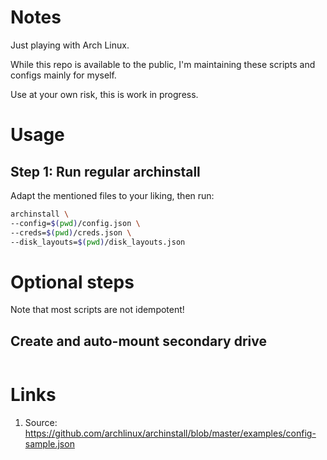# Notes

Just playing with Arch Linux.

While this repo is available to the public, I'm maintaining these scripts and configs mainly for myself.

Use at your own risk, this is work in progress.

# Usage

## Step 1: Run regular archinstall

Adapt the mentioned files to your liking, then run:

```bash
archinstall \
--config=$(pwd)/config.json \
--creds=$(pwd)/creds.json \
--disk_layouts=$(pwd)/disk_layouts.json
```

# Optional steps

Note that most scripts are not idempotent!

## Create and auto-mount secondary drive

```bash

```

# Links

1. Source: https://github.com/archlinux/archinstall/blob/master/examples/config-sample.json

